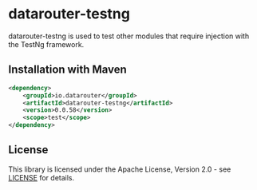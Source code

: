 # datarouter-testng

datarouter-testng is used to test other modules that require injection with the TestNg framework.

## Installation with Maven

```xml
<dependency>
	<groupId>io.datarouter</groupId>
	<artifactId>datarouter-testng</artifactId>
	<version>0.0.58</version>
	<scope>test</scope>
</dependency>
```

## License

This library is licensed under the Apache License, Version 2.0 - see [LICENSE](../LICENSE) for details.
